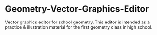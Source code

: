 # Geometry-Vector-Graphics-Editor
Vector graphics editor for school geometry. This editor is intended as a practice &amp; illustration material for the first geometry class in high school.
